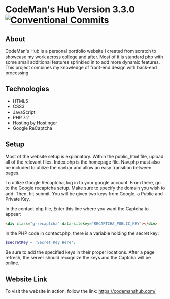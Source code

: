 # CodeMan's Hub Version 3.3.0  [![Conventional Commits](https://img.shields.io/badge/Version-3.3.0-green.svg)](https://conventionalcommits.org)

## About
CodeMan's Hub is a personal portfolio website I created from scratch to showcase my work across college and after. Most of it is standard php with some small additional features sprinkled in to add more dynamic features. This project combines my knowledge of front-end design with back-end processing.

## Technologies

- HTML5
- CSS3
- JavaScript
- PHP 7.2
- Hosting by Hostinger
- Google ReCaptcha

## Setup

Most of the website setup is explanatory. Within the public_html file, upload all of the relevant files. Index.php is the homepage file. Nav.php must also be included to utilize the navbar and allow an easy transition between pages. 

To utilize Google Recaptcha, log in to your google account. From there, go to the Google recaptcha setup. Make sure to specify the domain you wish to add. Then, hit submit. You will be given two keys from Google, a Public and Private Key. 

In the contact.php file, Enter this line where you want the Captcha to appear:

```HTML
<div class="g-recaptcha" data-sitekey="RECAPTCHA_PUBLIC_KEY"></div>
```

In the PHP code in contact.php, there is a variable holding the secret key:

```PHP
$secretKey = 'Secret Key Here';
```

Be sure to add the specified keys in their proper locations. After a page refresh, the server should recognize the keys and the Captcha will be online.

## Website Link
To visit the website in action, follow the link: https://codemanshub.com/

